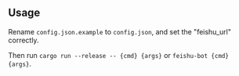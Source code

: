 ## Usage
Rename `config.json.example` to `config.json`, and set the "feishu_url" correctly.

Then run `cargo run --release -- {cmd} {args}` or `feishu-bot {cmd} {args}`.